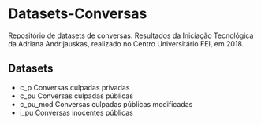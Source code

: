 # Datasets-Conversas

Repositório de datasets de conversas. Resultados da Iniciação Tecnológica da Adriana Andrijauskas, realizado no Centro Universitário FEI, em 2018.

## Datasets
* c_p
Conversas culpadas privadas
* c_pu
Conversas culpadas públicas
* c_pu_mod
Conversas culpadas públicas modificadas
* i_pu
Conversas inocentes públicas
